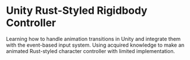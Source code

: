 # Unity Rust-Styled Rigidbody Controller
 Learning how to handle animation transitions in Unity and integrate them with the event-based input system. Using acquired knowledge to make an animated Rust-styled character controller with limited implementation.
